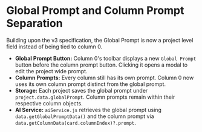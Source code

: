 # Global Prompt and Column Prompt Separation

Building upon the v3 specification, the Global Prompt is now a project level field instead of being tied to column 0.

- **Global Prompt Button:** Column 0's toolbar displays a new `Global Prompt` button before the column prompt button. Clicking it opens a modal to edit the project wide prompt.
- **Column Prompts:** Every column still has its own prompt. Column 0 now uses its own column prompt distinct from the global prompt.
- **Storage:** Each project saves the global prompt under `project.data.globalPrompt`. Column prompts remain within their respective column objects.
- **AI Service:** `aiService.js` retrieves the global prompt using `data.getGlobalPromptData()` and the column prompt via `data.getColumnData(card.columnIndex)?.prompt`.

